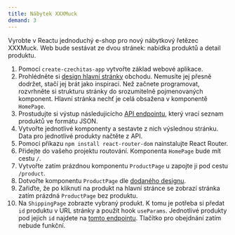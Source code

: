 ```yaml
---
title: Nábytek XXXMuck
demand: 3
---
```


Vyrobte v Reactu jednoduchý e-shop pro nový nábytkový řetězec XXXMuck. Web bude sestávat ze dvou stránek: nabídka produktů a detail produktu.

1. Pomocí `create-czechitas-app` vytvořte základ webové aplikace. 
1. Prohlédněte si [design hlavní stránky](assets/homepage.png) obchodu. Nemusíte jej přesně dodržet, stačí jej brát jako inspiraci. Než začnete programovat, rozvrhněte si strukturu stránky do srozumitelně pojmenovaných komponent. Hlavní stránka nechť je celá obsažena v komponentě `HomePage`.
1. Prostudujte si výstup následujicícho [API endpointu](https://apps.kodim.cz/react-2/xxxmuck/products), který vrací seznam produktů ve formátu JSON.
1. Vytvořte jednotlivé komponenty a sestavte z nich výslednou stránku. Data pro jednotlivé produkty načtěte z API. 
1. Pomocí příkazu `npm install react-router-dom` nainstalujte React Router.
1. Přidejte do vašeho projektu routování. Komponenta `HomePage` bude mít cestu `/`. 
1. Vytvořte zatím prázdnou komponentu `ProductPage` u zapojte ji pod cestu `/product`.
1. Dotvořte komponentu `ProductPage` dle [dodaného designu](assets/productpage.png).
1. Zařiďte, že po kliknutí na produkt na hlavní stránce se zobrazí stránka zatím prázdná `ProductPage` bez produktu.
1. Na `ShippingPage` zobrazte vybraný produkt. K tomu je potřeba si předat `id` produktu v URL stránky a použít hook `useParams`. Jednotlivé produkty pod jejich `id` najdete na [tomto endpointu](https://apps.kodim.cz/react-2/xxxmuck/products/2c6VoCaD). Tlačítko pro obejdnání zatím nebude funkční. 